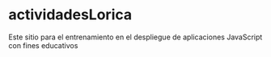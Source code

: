 # actividadesLorica
Este sitio para el entrenamiento en el despliegue de aplicaciones JavaScript con fines educativos  
